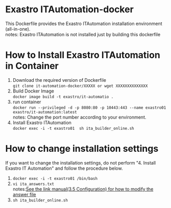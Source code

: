# Exastro ITAutomation-docker
This Dockerfile provides the Exastro ITAutomation installation environment (all-in-one).<br>
notes: Exastro ITAutomation is not installed just by building this dockerfile<br>
# How to Install Exastro ITAutomation in Container
1. Download the required version of Dockerfile<br>
`git clone it-automation-docker/XXXXX or wget XXXXXXXXXXXXXX`<br>
1. Build Docker Image<br>
`docker image build -t exastro/it-automatio .`<br>
1. run container <br>
`docker run --privileged -d -p 8080:80 -p 10443:443 --name exastro01 exastro/it-automation:latest`<br>
notes: Change the port number according to your environment.<br>
1. Install Exastro ITAutomation<br>
`docker exec -i -t exastro01  sh ita_builder_online.sh`<br>
# How to change installation settings<br>
If you want to change the installation settings, do not perform "4. Install Exastro IT Automation" and follow the procedure below.
1. `docker exec -i -t exastro01 /bin/bash` <br>
1. `vi ita_answers.txt`<br>
notes:[See the link manual(3.5 Configuration) for how to modify the answer file](https://exastro-suite.github.io/it-automation-docs/asset/Learn/ITA-online-install_en.pdf)<br>
1. `sh ita_builder_online.sh`<br>

